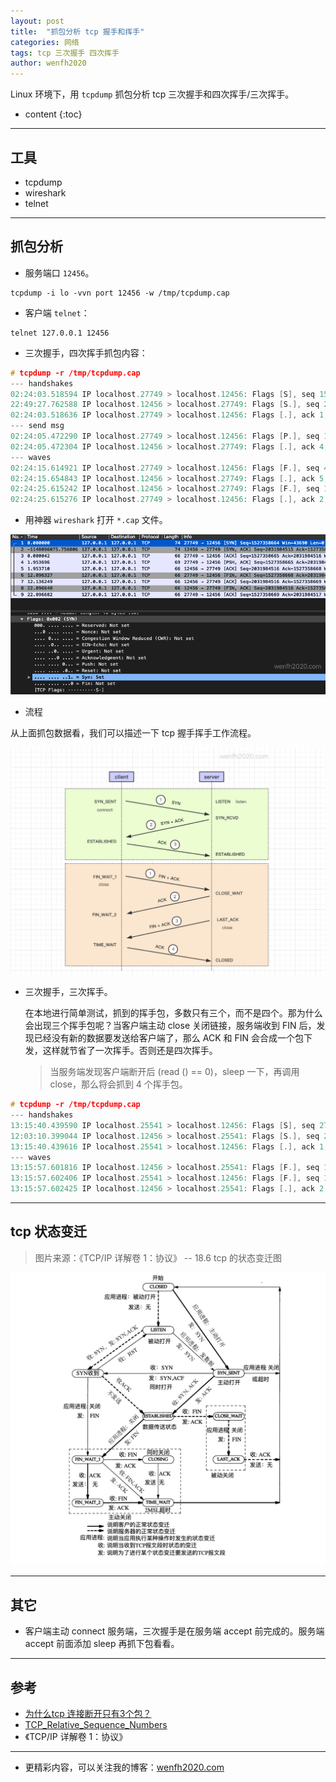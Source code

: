 ```yaml
---
layout: post
title:  "抓包分析 tcp 握手和挥手"
categories: 网络
tags: tcp 三次握手 四次挥手
author: wenfh2020
---
```


Linux 环境下，用 `tcpdump` 抓包分析 tcp 三次握手和四次挥手/三次挥手。



* content
{:toc}

---

## 工具

* tcpdump
* wireshark
* telnet

---

## 抓包分析

* 服务端口 `12456`。

```shell
tcpdump -i lo -vvn port 12456 -w /tmp/tcpdump.cap
```

* 客户端 `telnet`：

```shell
telnet 127.0.0.1 12456
```

* 三次握手，四次挥手抓包内容：

```c
# tcpdump -r /tmp/tcpdump.cap
--- handshakes
02:24:03.518594 IP localhost.27749 > localhost.12456: Flags [S], seq 1527358664, win 43690, options [mss 65495,sackOK,TS val 102124122 ecr 0,nop,wscale 11], length 0
22:49:27.762588 IP localhost.12456 > localhost.27749: Flags [S.], seq 2031984515, ack 1527358665, win 43690, options [mss 65495,sackOK,TS val 102124122 ecr 102124122,nop,wscale 11], length 0
02:24:03.518636 IP localhost.27749 > localhost.12456: Flags [.], ack 1, win 22, options [nop,nop,TS val 102124122 ecr 102124122], length 0
--- send msg
02:24:05.472290 IP localhost.27749 > localhost.12456: Flags [P.], seq 1:4, ack 1, win 22, options [nop,nop,TS val 102126076 ecr 102124122], length 3
02:24:05.472304 IP localhost.12456 > localhost.27749: Flags [.], ack 4, win 22, options [nop,nop,TS val 102126076 ecr 102126076], length 0
--- waves
02:24:15.614921 IP localhost.27749 > localhost.12456: Flags [F.], seq 4, ack 1, win 22, options [nop,nop,TS val 102136219 ecr 102126076], length 0
02:24:15.654843 IP localhost.12456 > localhost.27749: Flags [.], ack 5, win 22, options [nop,nop,TS val 102136259 ecr 102136219], length 0
02:24:25.615242 IP localhost.12456 > localhost.27749: Flags [F.], seq 1, ack 5, win 22, options [nop,nop,TS val 102146219 ecr 102136219], length 0
02:24:25.615276 IP localhost.27749 > localhost.12456: Flags [.], ack 2, win 22, options [nop,nop,TS val 102146219 ecr 102146219], length 0
```

* 用神器 `wireshark` 打开 `*.cap` 文件。

![wireshark](/images/2020-04-13-09-46-38.png)

* 流程

从上面抓包数据看，我们可以描述一下 tcp 握手挥手工作流程。

![握手挥手流程](/images/2020-04-13-13-20-03.png)

* 三次握手，三次挥手。
  
  在本地进行简单测试，抓到的挥手包，多数只有三个，而不是四个。那为什么会出现三个挥手包呢？当客户端主动 close 关闭链接，服务端收到 FIN 后，发现已经没有新的数据要发送给客户端了，那么 ACK 和 FIN 会合成一个包下发，这样就节省了一次挥手。否则还是四次挥手。
  > 当服务端发现客户端断开后 (read () == 0)，sleep 一下，再调用 close，那么将会抓到 4 个挥手包。

```c
# tcpdump -r /tmp/tcpdump.cap
--- handshakes
13:15:40.439590 IP localhost.25541 > localhost.12456: Flags [S], seq 2751955316, win 43690, options [mss 65495,sackOK,TS val 54821043 ecr 0,nop,wscale 11], length 0
12:03:10.399044 IP localhost.12456 > localhost.25541: Flags [S.], seq 2140744854, ack 2751955317, win 43690, options [mss 65495,sackOK,TS val 54821043 ecr 54821043,nop,wscale 11], length 0
13:15:40.439616 IP localhost.25541 > localhost.12456: Flags [.], ack 1, win 22, options [nop,nop,TS val 54821043 ecr 54821043], length 0
--- waves
13:15:57.601816 IP localhost.12456 > localhost.25541: Flags [F.], seq 1, ack 1, win 22, options [nop,nop,TS val 54838205 ecr 54821043], length 0
13:15:57.602406 IP localhost.25541 > localhost.12456: Flags [F.], seq 1, ack 2, win 22, options [nop,nop,TS val 54838206 ecr 54838205], length 0
13:15:57.602425 IP localhost.12456 > localhost.25541: Flags [.], ack 2, win 22, options [nop,nop,TS val 54838206 ecr 54838206], length 0
```

---

## tcp 状态变迁
  
  > 图片来源：《TCP/IP 详解卷 1：协议》 -- 18.6 tcp 的状态变迁图

![tcp 状态变迁](/images/2020-04-13-13-14-49.png)

---

## 其它

* 客户端主动 connect 服务端，三次握手是在服务端 accept 前完成的。服务端 accept 前面添加 sleep 再抓下包看看。

---

## 参考

* [为什么tcp 连接断开只有3个包？](https://www.zhihu.com/question/55890292)
* [TCP_Relative_Sequence_Numbers](https://wiki.wireshark.org/TCP_Relative_Sequence_Numbers)
* 《TCP/IP 详解卷 1：协议》

---

* 更精彩内容，可以关注我的博客：[wenfh2020.com](https://wenfh2020.com/)
